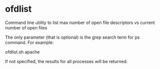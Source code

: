 ofdlist
=======

Command line utility to list max number of open file descriptors vs current number of open files

The only parameter (that is optional) is the grep search term for ps command. For example:

ofdlist.sh apache

If not specified, the results for all processes will be returned.
